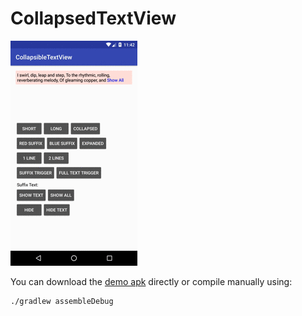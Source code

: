 CollapsedTextView
===================

![demo gif](art/CollapsedTextView.gif)

You can download the [demo apk](art/example-debug.apk) directly or compile manually using:

```
./gradlew assembleDebug
```
